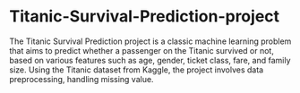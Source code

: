 # Titanic-Survival-Prediction-project
The Titanic Survival Prediction project is a classic machine learning problem that aims to predict whether a passenger on the Titanic survived or not, based on various features such as age, gender, ticket class, fare, and family size. Using the Titanic dataset from Kaggle, the project involves data preprocessing, handling missing value.
